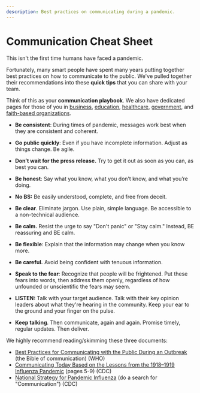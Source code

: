 ```yaml
---
description: Best practices on communicating during a pandemic.
---
```


# Communication Cheat Sheet

This isn't the first time humans have faced a pandemic.

Fortunately, many smart people have spent many years putting together best practices on how to communicate to the public. We've pulled together their recommendations into these **quick tips** that you can share with your team. 

Think of this as your **communication playbook**. We also have dedicated pages for those of you in [business](best-practices/best-practices-for-business.md), [education](best-practices/best-practices-for-education.md), [healthcare](best-practices/best-practices-for-healthcare.md), [government](best-practices/best-practices-for-government.md), and [faith-based organizations](best-practices/best-practices-for-churches.md).

* **Be consistent**: During times of pandemic, messages work best when they are consistent and coherent. 
* **Go public quickly**: Even if you have incomplete information. Adjust as things change. Be agile.
* **Don’t wait for the press release.** Try to get it out as soon as you can, as best you can.
* **Be honest**: Say what you know, what you don’t know, and what you’re doing. 
* **No BS:** Be easily understood, complete, and free from deceit.
* **Be clear**. Eliminate jargon. Use plain, simple language. Be accessible to a non-technical audience.
* **Be calm.** Resist the urge to say "Don't panic" or "Stay calm." Instead, BE reassuring and BE calm.
* **Be flexible**: Explain that the information may change when you know more.
* **Be careful.** Avoid being confident with tenuous information. 
* **Speak to the fear**: Recognize that people will be frightened. Put these fears into words, then address them openly, regardless of how unfounded or unscientific the fears may seem.
* **LISTEN:** Talk with your target audience. Talk with their key opinion leaders about what they're hearing in the community. Keep your ear to the ground and your finger on the pulse. 
* **Keep talking**. Then communicate, again and again. Promise timely, regular   updates. Then deliver.

We highly recommend reading/skimming these three documents:

* [Best Practices for Communicating with the Public During an Outbreak](https://www.who.int/csr/resources/publications/WHO_CDS_2005_32/en/) \(the Bible of communication\) \(WHO\)
* [Communicating Today Based on the Lessons from the 1918–1919 Influenza Pandemic](https://www.cdc.gov/flu/pandemic-resources/pdf/workshop.pdf) \(pages 5-9\) \(CDC\)
* [National Strategy for Pandemic Influenza](https://www.cdc.gov/flu/pandemic-resources/pdf/pandemic-influenza-strategy-2005.pdf) \(do a search for "Communication"\) \(CDC\)

